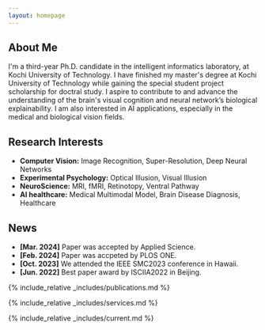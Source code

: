 ```yaml
---
layout: homepage
---
```


## About Me

I'm a third-year Ph.D. candidate in the intelligent informatics laboratory, at Kochi University of Technology. I have finished my master's degree at Kochi University of Technology while gaining the special student project scholarship for doctral study. I aspire to contribute to and advance the understanding of the brain's visual cognition and neural network’s biological explainability. I am also interested in AI applications, especially in the medical and biological vision fields.

## Research Interests

- **Computer Vision:** Image Recognition, Super-Resolution, Deep Neural Networks
- **Experimental Psychology:** Optical Illusion, Visual Illusion
- **NeuroScience:** MRI, fMRI, Retinotopy, Ventral Pathway
- **AI healthcare:** Medical Multimodal Model, Brain Disease Diagnosis, Healthcare


## News

- **[Mar. 2024]** Paper was accepted by Applied Science.
- **[Feb. 2024]** Paper was accpeted by PLOS ONE. 
- **[Oct. 2023]** We attended the IEEE SMC2023 conference in Hawaii.
- **[Jun. 2022]** Best paper award by ISCIIA2022 in Beijing.

{% include_relative _includes/publications.md %}

{% include_relative _includes/services.md %}

{% include_relative _includes/current.md %}

<div id="clustrmaps-container">
        <script type="text/javascript" id="clstr_globe" src="//clustrmaps.com/globe.js?d=Kc4kbw7G6_tZ2qrx8LQSxscrbJCYiq03i_g-Sflo5sg"></script>
</div>
